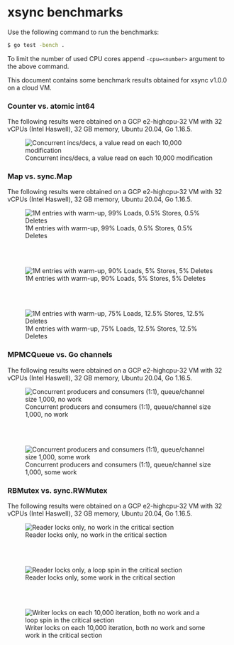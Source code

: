 # xsync benchmarks

Use the following command to run the benchmarks:
```bash
$ go test -bench .
```

To limit the number of used CPU cores append `-cpu=<number>` argument to the above command.

This document contains some benchmark results obtained for xsync v1.0.0 on a cloud VM.

### Counter vs. atomic int64

The following results were obtained on a GCP e2-highcpu-32 VM with 32 vCPUs (Intel Haswell), 32 GB memory, Ubuntu 20.04, Go 1.16.5.

<figure>
  <img src="./images/counter-chart.svg" alt="Concurrent incs/decs, a value read on each 10,000 modification" />
  <figcaption>Concurrent incs/decs, a value read on each 10,000 modification</figcaption>
</figure>

### Map vs. sync.Map

The following results were obtained on a GCP e2-highcpu-32 VM with 32 vCPUs (Intel Haswell), 32 GB memory, Ubuntu 20.04, Go 1.16.5.

<figure>
  <img src="./images/map-99-reads-chart.svg" alt="1M entries with warm-up, 99% Loads, 0.5% Stores, 0.5% Deletes" />
  <figcaption>1M entries with warm-up, 99% Loads, 0.5% Stores, 0.5% Deletes</figcaption>
</figure>

<br/><br/>

<figure>
  <img src="./images/map-90-reads-chart.svg" alt="1M entries with warm-up, 90% Loads, 5% Stores, 5% Deletes" />
  <figcaption>1M entries with warm-up, 90% Loads, 5% Stores, 5% Deletes</figcaption>
</figure>

<br/><br/>

<figure>
  <img src="./images/map-75-reads-chart.svg" alt="1M entries with warm-up, 75% Loads, 12.5% Stores, 12.5% Deletes" />
  <figcaption>1M entries with warm-up, 75% Loads, 12.5% Stores, 12.5% Deletes</figcaption>
</figure>

### MPMCQueue vs. Go channels

The following results were obtained on a GCP e2-highcpu-32 VM with 32 vCPUs (Intel Haswell), 32 GB memory, Ubuntu 20.04, Go 1.16.5.

<figure>
  <img src="./images/mpmcqueue-no-work-chart.svg" alt="Concurrent producers and consumers (1:1), queue/channel size 1,000, no work" />
  <figcaption>Concurrent producers and consumers (1:1), queue/channel size 1,000, no work</figcaption>
</figure>

<br/><br/>

<figure>
  <img src="./images/mpmcqueue-work-chart.svg" alt="Concurrent producers and consumers (1:1), queue/channel size 1,000, some work" />
  <figcaption>Concurrent producers and consumers (1:1), queue/channel size 1,000, some work</figcaption>
</figure>

### RBMutex vs. sync.RWMutex

The following results were obtained on a GCP e2-highcpu-32 VM with 32 vCPUs (Intel Haswell), 32 GB memory, Ubuntu 20.04, Go 1.16.5.

<figure>
  <img src="./images/rb-mutex-read-only-no-work-chart.svg" alt="Reader locks only, no work in the critical section" />
  <figcaption>Reader locks only, no work in the critical section</figcaption>
</figure>

<br/><br/>

<figure>
  <img src="./images/rb-mutex-read-only-work-chart.svg" alt="Reader locks only, a loop spin in the critical section" />
  <figcaption>Reader locks only, some work in the critical section</figcaption>
</figure>

<br/><br/>

<figure>
  <img src="./images/rb-mutex-write-10000-chart.svg" alt="Writer locks on each 10,000 iteration, both no work and a loop spin in the critical section" />
  <figcaption>Writer locks on each 10,000 iteration, both no work and some work in the critical section</figcaption>
</figure>
